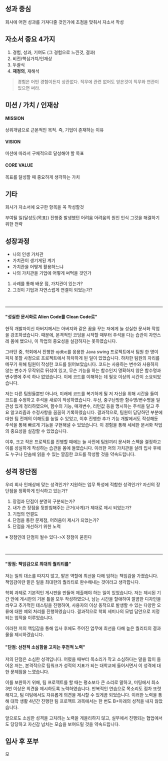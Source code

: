 ## 성과 중심
회사에 어떤 성과를 가져다줄 것인가에 초점을 맞춰서 자소서 작성

## 자소서 중요 4가지
1. 경험, 성과, 기여도 (그 경험으로 느낀것, 결과)
2. 비전/핵심가치/인재상
3. 두괄식
4. **재정의**, 재해석

>경험은 어떤 경험이든지 상관없다. 직무에 관련 없어도 얻은것이 직무와 연관이 있으면 써라. 

## 미션 / 가치 / 인재상
#### MISSION
상위개념으로 근본적인 목적. 즉, 기업이 존재하는 이유
#### VISION
미션에 따라서 구체적으로 달성해야 할 목표
#### CORE VALUE
목표를 달성할 때 중요하게 생각하는 가치

## 기타
회사가 자소서에 요구한 항목을 꼭 작성할것 

부여될 일(달성도(목표))
진행중 발생했던 어려움
어려움의 원인 인식
그것을 해결하기 위한 전략


## 성장과정
* 나의 인생 가치관
* 가치관이 생기게된 계기
* 가치관을 어떻게 활용하느냐
* 나의 가치관을 기업에 어떻게 써먹을 것인가

1. 사례를 통해 배운 점, 가치관이 있는가?
2. 그것이 기업과 자연스럽게 연결이 되었는가?

<br>
<hr>


#### "성실한 문서화로 Alien Code를 Clean Code로"

현직 개발자이신 아버지께서는 아버지와 같은 꿈을 꾸는 저에게 늘 성실한 문서화 작업을 강조하셨습니다. 때문에, 본격적인 코딩을 시작할 때부터 주석을 다는 습관이 자연스레 몸에 뱄으나, 이 작업의 중요성을 실감하지는 못하였습니다.

그러던 중, 학회에서 진행한 ojdbc를 응용한 Java swing 프로젝트에서 팀원 한 명이 피치 못할 사정으로 프로젝트에서 하차하게 된 일이 있었습니다. 하차한 팀원의 자리를 메꾸기 위해 팀원이 작성한 코드를 읽어보았습니다. 코드는 사용하는 변수와 사용하지 않는 변수가 무작위로 뒤섞여 있고, 무슨 기능을 하는 함수인지 명확하지 않은 함수명과 변수명에 주석 하나 없었습니다. 이에 코드를 이해하는 데 필요 이상의 시간이 소요되었습니다.

저는 다른 팀원들뿐만 아니라, 미래에 코드를 복기하게 될 저 자신을 위해 시간을 들여 코드를 수정하고 주석을 새로이 작성하였습니다. 우선, 중구난방한 함수명/변수명을 일관성 있게 정리하였으며, 함수의 기능, 매개변수, 리턴값 등을 명시하는 주석을 달고 주요 알고리즘과 수정사항을 꼼꼼히 기록하였습니다. 결과적으로, 팀원이 담당하던 부분에 대한 팀 전체의 이해도를 높일 수 있었고, 이후 진행한 추가 기능 개발에서도 작성해둔 주석을 통해 빠르게 기능을 구현해낼 수 있었습니다. 이 경험을 통해 세세한 문서화 작업의 중요성을 실감할 수 있었습니다. 

이후, 크고 작은 프로젝트를 진행할 때에는 늘 사전에 팀원끼리 문서화 스펙을 결정하고 이를 성실하게 작성하는 습관을 몸에 들였습니다. 이러한 저의 가치관을 살려 입사 후에도 누구나 단숨에 읽을 수 있는 깔끔한 코드를 작성할 것을 약속드립니다.


## 성격 장단점

우리 회사 인재상에 맞는 성격인가?
지원하는 업무 특성에 적합한 성격인가?
자신의 장단점을 정확하게 인식하고 있는가?

1. 장점과 단점이 분명히 구분되는가?
2. 내가 쓴 장점을 뒷받침해주는 근거(사계)가 제대로 제시 되었는가?
3. 기업의 연결도
4. 단점을 통한 문제점, 어려움이 제시가 되었는가?
5. 단점을 개선하기 위한 노력

※ 장점인데 단점이 될수 있다->X 장점이 묻힌다

<br>
<hr>

#### "장점: 책임감으로 최대의 퀄리티를"

저는 일의 대소를 따지지 않고, 맡은 역할에 최선을 다해 임하는 책임감을 가졌습니다. 책임감이란 맡은 일을 최대한의 퀄리티로 완수해내는 것이라고 생각합니다. 

학회 과제로 기본적인 게시판을 만들어 제출해야 하는 일이 있었습니다. 저는 제시된 기간 안에 게시판의 기본 틀을 모두 작성하였으나, 남는 시간을 할애하여 깔끔한 디자인을 씌우고 추가적인 테스팅을 진행하여, 사용자의 이상 동작으로 발생할 수 있는 다양한 오류에 대한 예외 처리를 진행하였습니다. 
결과적으로 학회 세미나의 모범 답안으로 지정되는 업적을 이루었습니다.

이러한 저의 책임감을 통해 입사 후에도 주어진 업무에 최선을 다해 높은 퀄리티의 결과물을 제시하겠습니다. 

#### "단점: 선천적 소심함을 고치는 후천적 노력"

저의 단점은 소심한 성격입니다. 어렸을 때부터 목소리가 작고 소심하다는 말을 많이 들어온 저는, 본격적으로 팀워크가 성적의 지표가 되는 대학교에 들어서면서 이 성격에 대한 문제점을 느꼈습니다. 

이를 보완하기 위해, 팀 프로젝트를 할 때는 평소보다 큰 소리로 말하고, 미팅에서 최소 3번 이상은 의견을 제시하도록 노력하였습니다. 반복적인 연습으로 목소리도 점차 또렷해지고, 팀 미팅에서도 자유롭게 의견을 제시할 수 있게끔 되었습니다. 이러한 노력을 통해 대학 생활 4년간 진행한 팀 프로젝트 과목에서는 한 번도 B+아래의 성적을 내지 않았습니다.

앞으로도 소심한 성격을 고치려는 노력을 게을리하지 않고, 실무에서 진행되는 협업에서도 당당하고 자신감 넘치는 모습을 보여드릴 것을 약속드립니다.



## 입사 후 포부
모
<!--stackedit_data:
eyJoaXN0b3J5IjpbMTU2ODk1MjIxMyw4MTYzNzMyNzIsLTgzNj
U5NTE5MCwxNTU3NzQzMjA5LDE0NDE4ODQzMDcsODc1Mjk0MzIw
LC05ODA5MDAxNjcsMTM1NTk5NDIwNSwtMTgyMDA4NjI0NSw2Mj
g2NDYxMjMsMTI0NzQxOTg3LDUwNTA1OTQ4MSwtNzc5NzQ3OTcz
LDIxMzU4ODg4NzIsNzMwOTk4MTE2XX0=
-->